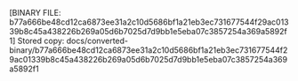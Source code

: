 [BINARY FILE: b77a666be48cd12ca6873ee31a2c10d5686bf1a21eb3ec731677544f29ac01339b8c45a438226b269a05d6b7025d7d9bb1e5eba07c3857254a369a5892f1]
Stored copy: docs/converted-binary/b77a666be48cd12ca6873ee31a2c10d5686bf1a21eb3ec731677544f29ac01339b8c45a438226b269a05d6b7025d7d9bb1e5eba07c3857254a369a5892f1
